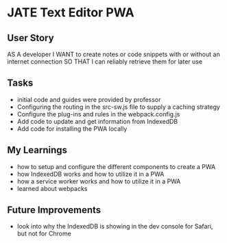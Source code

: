 # JATE Text Editor PWA



## User Story
AS A developer
I WANT to create notes or code snippets with or without an internet connection
SO THAT I can reliably retrieve them for later use

## Tasks
- initial code and guides were provided by professor
- Configuring the routing in the src-sw.js file to supply a caching strategy
- Configure the plug-ins and rules in the webpack.config.js
- Add code to update and get information from IndexedDB
- Add code for installing the PWA locally

## My Learnings
- how to setup and configure the different components to create a PWA
- how IndexedDB works and how to utilize it in a PWA
- how a service worker works and how to utilize it in a PWA
- learned about webpacks

## Future Improvements
- look into why the IndexedDB is showing in the dev console for Safari, but not for Chrome
